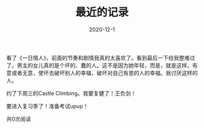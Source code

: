 ﻿---
layout: post
title: 最近的记录
date: 2020-12-1
categories: blog
tags: [日记]
description: 
---
看了《一日情人》，前面的节奏和剧情我真的太喜欢了。看到最后一下给我整难过了。男主的女儿真的是个坏的、蠢的人。这不是因为她年轻，而是，就是这样。有意或者无意，使坏去破坏别人的幸福，破坏对自己有恩的人的幸福。我讨厌这样的人。

约了下周三的Castle Climbing。我要复健了！王负剑！


要进入复习季了！准备考试upup！







<span style="font-size: 14px;">
    <span id="busuanzi_container_page_pv">
        共<span id="busuanzi_value_page_pv">0</span>次阅读
    </span>
</span>